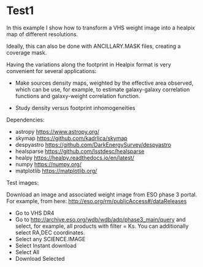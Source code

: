 # Test1

In this example I show how to transform a VHS weight image into a healpix map of different resolutions.

Ideally, this can also be done with ANCILLARY.MASK files, creating a coverage mask.


Having the variations along the footprint in Healpix format is very convenient for several applications:

- Make sources density maps, weighted by the effective area observed, which can be use, for example, to estimate galaxy-galaxy correlation functions and galaxy-weight correlation function.

- Study density versus footprint inhomogeneities

Dependencies:

- astropy https://www.astropy.org/
- skymap https://github.com/kadrlica/skymap
- despyastro https://github.com/DarkEnergySurvey/despyastro
- healsparse https://github.com/lsstdesc/healsparse
- healpy https://healpy.readthedocs.io/en/latest/
- numpy https://numpy.org/
- matplotlib https://matplotlib.org/

Test images:

Download an image and associated weight image from ESO phase 3 portal. For example, from here: http://eso.org/rm/publicAccess#/dataReleases
 - Go to VHS DR4
 - Go to http://archive.eso.org/wdb/wdb/adp/phase3_main/query and select, for example, all products with filter = Ks. You can additionally select RA,DEC coordinates.
 - Select any SCIENCE.IMAGE
 - Select Instant download
 - Select All
 - Download Selected


